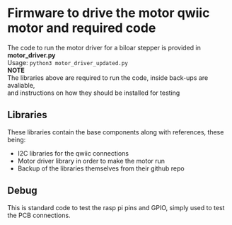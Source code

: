 # Firmware to drive the motor qwiic motor and required code
The code to run the motor driver for a biloar stepper is provided in **motor_driver.py** <br />
Usage: `python3 motor_driver_updated.py` <br />
**NOTE** <br />
The libraries above are required to run the code, inside back-ups are avaliable, <br />
and instructions on how they should be installed for testing
<br />
## Libraries
These libraries contain the base components along with references, these being: <br />
- I2C libraries for the qwiic connections
- Motor driver library in order to make the motor run
- Backup of the libraries themselves from their github repo <br />

## Debug
This is standard code to test the rasp pi pins and GPIO, simply used to test the PCB connections. <br />
